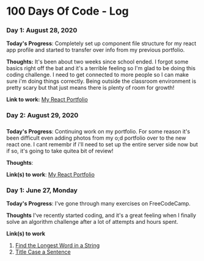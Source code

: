 # 100 Days Of Code - Log

### Day 1: August 28, 2020 


**Today's Progress**: Completely set up component file structure for my react app profile and started to transfer over info from my previous portfolio.

**Thoughts:** It's been about two weeks since school ended. I forgot some basics right off the bat and it's a terrible feeling so I'm glad to be doing this coding challenge. I need to get connected to more people so I can make sure i'm doing things correctly. Being outside the classroom environment is pretty scary but that just means there is plenty of room for growth!

**Link to work:** [My React Portfolio](http://www.github.com/laurengarelick/react.portfolio)

### Day 2: August 29, 2020 
##### 

**Today's Progress**: Continuing work on my portfolio. For some reason it's been difficult even adding photos from my o;d portfolio over to the new react one. I cant remembr if i'll need to set up the entire server side now but if so, it's going to take quitea bit of review!

**Thoughts**: 

**Link(s) to work**: [My React Portfolio](http://www.github.com/laurengarelick/react.portfolio)


### Day 1: June 27, Monday

**Today's Progress**: I've gone through many exercises on FreeCodeCamp.

**Thoughts** I've recently started coding, and it's a great feeling when I finally solve an algorithm challenge after a lot of attempts and hours spent.

**Link(s) to work**
1. [Find the Longest Word in a String](https://www.freecodecamp.com/challenges/find-the-longest-word-in-a-string)
2. [Title Case a Sentence](https://www.freecodecamp.com/challenges/title-case-a-sentence)
